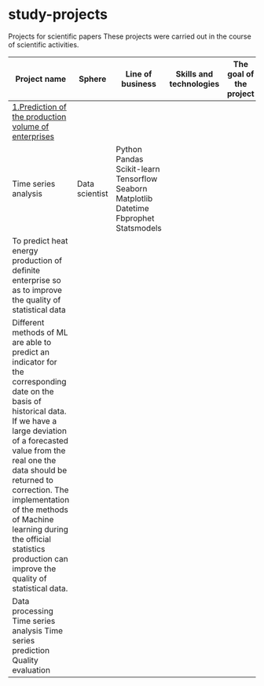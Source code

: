 # study-projects
Projects for scientific papers
These projects were carried out in the course of scientific activities.

| Project name          | Sphere | Line of business | Skills and technologies | The goal of the project | Description of the project | Key words |
| ---------------------------| -------------------|--------------------------|-------------|--------------|------------------|----------------|
| [1.Prediction of the production volume of enterprises](https://github.com/AlinaKorobchuk/study-projects/tree/main/Prediction%20of%20the%20production%20volume%20of%20enterprises)| 
Time series analysis| Data scientist | Python Pandas Scikit-learn Tensorflow Seaborn Matplotlib Datetime Fbprophet Statsmodels  | 
To predict heat energy production of definite enterprise so as to improve the quality of statistical data|
Different methods of ML are able to predict an indicator for the corresponding date on the basis of historical data. If we have a large deviation of a forecasted value from the real one the data should be returned to correction. The implementation of the methods of Machine learning during the official statistics production can improve the quality of statistical data.| 
Data processing Time series analysis Time series prediction Quality evaluation|
